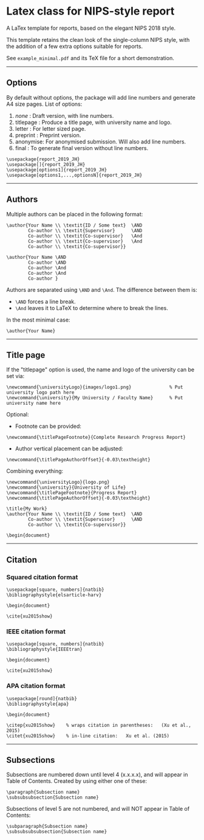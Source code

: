 # Latex class for NIPS-style report


A LaTex template for reports, based on the elegant NIPS 2018 style.

This template retains the clean look of the single-column NIPS style, with the addition of a few extra options suitable for reports.

See `example_minimal.pdf` and its TeX file for a short demonstration.

---

## Options

By default without options, the package will add line numbers and generate A4 size pages.
List of options:
1. _none_ : Draft version, with line numbers.
1. titlepage : Produce a title page, with university name and logo.
1. letter : For letter sized page.
1. preprint : Preprint version.
1. anonymise: For anonymised submission. Will also add line numbers.
1. final : To generate final version without line numbers.

```TeX
\usepackage{report_2019_JH}
\usepackage[]{report_2019_JH}
\usepackage[options1]{report_2019_JH}
\usepackage[options1,...,optionsN]{report_2019_JH}
```


---
## Authors

Multiple authors can be placed in the following format:
```TeX
\author{Your Name \\ \textit{ID / Some text}  \AND
        Co-author \\ \textit{Supervisor}      \AND
        Co-author \\ \textit{Co-supervisor}   \And
        Co-author \\ \textit{Co-supervisor}   \And
        Co-author \\ \textit{Co-supervisor}}

\author{Your Name \AND
        Co-author \AND
        Co-author \And
        Co-author \And
        Co-author }
```
Authors are separated using `\AND` and `\And`.
The difference between them is:
* `\AND` forces a line break.
* `\And` leaves it to LaTeX to determine where to break the lines.

In the most minimal case:
```TeX
\author{Your Name}
```


---
## Title page

If the "titlepage" option is used, the name and logo of the university can be set via:
```TeX
\newcommand{\universityLogo}{images/logo1.png}              % Put university logo path here
\newcommand{\university}{My University / Faculty Name}      % Put university name here
```

Optional:
* Footnote can be provided:
```Tex
\newcommand{\titlePageFootnote}{Complete Research Progress Report}
```
* Author vertical placement can be adjusted:
```Tex
\newcommand{\titlePageAuthorOffset}{-0.03\textheight}
```

Combining everything:
```Tex
\newcommand{\universityLogo}{logo.png}
\newcommand{\university}{University of Life}
\newcommand{\titlePageFootnote}{Progress Report}
\newcommand{\titlePageAuthorOffset}{-0.03\textheight}

\title{My Work}
\author{Your Name \\ \textit{ID / Some text}  \AND
        Co-author \\ \textit{Supervisor}      \AND
        Co-author \\ \textit{Co-supervisor}}

\begin{document}
```


---
## Citation

### Squared citation format
```TeX
\usepackage[square, numbers]{natbib}
\bibliographystyle{elsarticle-harv}

\begin{document}

\cite{xu2015show}
```

### IEEE citation format
```TeX
\usepackage[square, numbers]{natbib}
\bibliographystyle{IEEEtran}

\begin{document}

\cite{xu2015show}
```

### APA citation format
```TeX
\usepackage[round]{natbib}
\bibliographystyle{apa}

\begin{document}

\citep{xu2015show}    % wraps citation in parentheses:   (Xu et al., 2015)
\citet{xu2015show}    % in-line citation:   Xu et al. (2015)
```


---
## Subsections

Subsections are numbered down until level 4 (x.x.x.x), and will appear in Table of Contents. Created by using either one of these:
```TeX
\paragraph{Subsection name}
\subsubsubsection{Subsection name}
```

Subsections of level 5 are not numbered, and will NOT appear in Table of Contents:
```TeX
\subparagraph{Subsection name}
\subsubsubsubsection{Subsection name}
```

